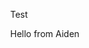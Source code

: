 <html lang="en">
<head>
    <p> Test </p>
</head>
<body style="margin: 0; overflow: hidden;">
    <p> Hello from Aiden </p>
</body>
</html>
